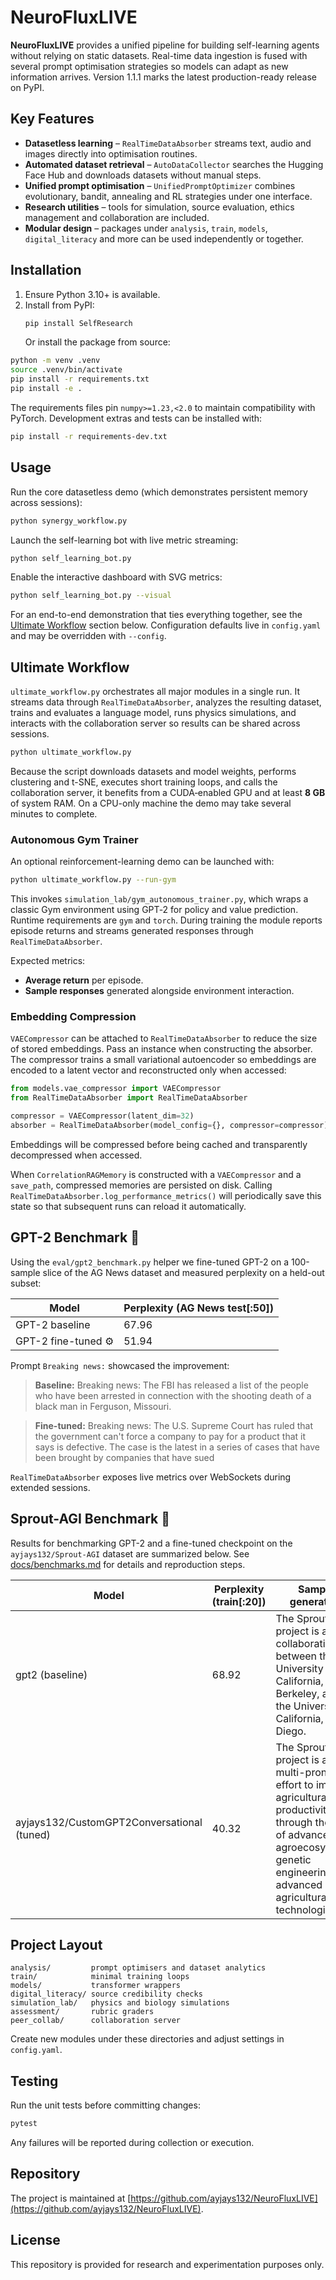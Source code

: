 # NeuroFluxLIVE

**NeuroFluxLIVE** provides a unified pipeline for building self-learning agents without relying on static datasets. Real-time data ingestion is fused with several prompt optimisation strategies so models can adapt as new information arrives. Version 1.1.1 marks the latest production-ready release on PyPI.

## Key Features
- **Datasetless learning** – `RealTimeDataAbsorber` streams text, audio and images directly into optimisation routines.
- **Automated dataset retrieval** – `AutoDataCollector` searches the Hugging Face Hub and downloads datasets without manual steps.
- **Unified prompt optimisation** – `UnifiedPromptOptimizer` combines evolutionary, bandit, annealing and RL strategies under one interface.
- **Research utilities** – tools for simulation, source evaluation, ethics management and collaboration are included.
- **Modular design** – packages under `analysis`, `train`, `models`, `digital_literacy` and more can be used independently or together.

## Installation
1. Ensure Python 3.10+ is available.
2. Install from PyPI:
   ```bash
   pip install SelfResearch
   ```
   Or install the package from source:
```bash
python -m venv .venv
source .venv/bin/activate
pip install -r requirements.txt
pip install -e .
```
The requirements files pin `numpy>=1.23,<2.0` to maintain compatibility with PyTorch.
Development extras and tests can be installed with:
```bash
pip install -r requirements-dev.txt
```

## Usage
Run the core datasetless demo (which demonstrates persistent memory across
sessions):
```bash
python synergy_workflow.py
```
Launch the self-learning bot with live metric streaming:
```bash
python self_learning_bot.py
```
Enable the interactive dashboard with SVG metrics:
```bash
python self_learning_bot.py --visual
```
For an end-to-end demonstration that ties everything together, see the
[Ultimate Workflow](#ultimate-workflow) section below.
Configuration defaults live in `config.yaml` and may be overridden with `--config`.

## Ultimate Workflow
`ultimate_workflow.py` orchestrates all major modules in a single run. It
streams data through `RealTimeDataAbsorber`, analyzes the resulting dataset,
trains and evaluates a language model, runs physics simulations, and interacts
with the collaboration server so results can be shared across sessions.

```bash
python ultimate_workflow.py
```

Because the script downloads datasets and model weights, performs clustering
and t-SNE, executes short training loops, and calls the collaboration server,
it benefits from a CUDA‑enabled GPU and at least **8 GB** of system RAM. On a
CPU-only machine the demo may take several minutes to complete.

### Autonomous Gym Trainer
An optional reinforcement-learning demo can be launched with:

```bash
python ultimate_workflow.py --run-gym
```

This invokes `simulation_lab/gym_autonomous_trainer.py`, which wraps a classic
Gym environment using GPT‑2 for policy and value prediction. Runtime
requirements are `gym` and `torch`. During training the module reports episode
returns and streams generated responses through `RealTimeDataAbsorber`.

Expected metrics:

- **Average return** per episode.
- **Sample responses** generated alongside environment interaction.

### Embedding Compression
`VAECompressor` can be attached to `RealTimeDataAbsorber` to reduce the size of stored embeddings. Pass an instance when constructing the absorber. The compressor trains a small variational autoencoder so embeddings are encoded to a latent vector and reconstructed only when accessed:

```python
from models.vae_compressor import VAECompressor
from RealTimeDataAbsorber import RealTimeDataAbsorber

compressor = VAECompressor(latent_dim=32)
absorber = RealTimeDataAbsorber(model_config={}, compressor=compressor)
```
Embeddings will be compressed before being cached and transparently decompressed when accessed.

When `CorrelationRAGMemory` is constructed with a `VAECompressor` and a
`save_path`, compressed memories are persisted on disk. Calling
`RealTimeDataAbsorber.log_performance_metrics()` will periodically save this
state so that subsequent runs can reload it automatically.

## GPT-2 Benchmark 🚀
Using the `eval/gpt2_benchmark.py` helper we fine-tuned GPT-2 on a 100-sample slice of the AG News dataset and measured perplexity on a held-out subset:

| Model | Perplexity (AG News test[:50]) |
|-------|-------------------------------|
| GPT-2 baseline | 67.96 |
| GPT-2 fine-tuned ⚙️ | 51.94 |

Prompt `Breaking news:` showcased the improvement:

> **Baseline:** Breaking news: The FBI has released a list of the people who have been arrested in connection with the shooting death of a black man in Ferguson, Missouri.

> **Fine-tuned:** Breaking news: The U.S. Supreme Court has ruled that the government can't force a company to pay for a product that it says is defective. The case is the latest in a series of cases that have been brought by companies that have sued

`RealTimeDataAbsorber` exposes live metrics over WebSockets during extended sessions.

## Sprout-AGI Benchmark 🌱
Results for benchmarking GPT-2 and a fine-tuned checkpoint on the `ayjays132/Sprout-AGI` dataset are summarized below. See [docs/benchmarks.md](docs/benchmarks.md) for details and reproduction steps.

| Model | Perplexity (train[:20]) | Sample generation |
| --- | --- | --- |
| gpt2 (baseline) | 68.92 | The Sprout-AGI project is a collaboration between the University of California, Berkeley, and the University of California, San Diego. |
| ayjays132/CustomGPT2Conversational (tuned) | 40.32 | The Sprout-AGI project is a multi-pronged effort to improve agricultural productivity through the use of advanced agroecosystems, genetic engineering, and advanced agricultural technologies. |

## Project Layout
```
analysis/         prompt optimisers and dataset analytics
train/            minimal training loops
models/           transformer wrappers
digital_literacy/ source credibility checks
simulation_lab/   physics and biology simulations
assessment/       rubric graders
peer_collab/      collaboration server
```
Create new modules under these directories and adjust settings in `config.yaml`.

## Testing
Run the unit tests before committing changes:
```bash
pytest
```
Any failures will be reported during collection or execution.

## Repository
The project is maintained at [https://github.com/ayjays132/NeuroFluxLIVE](https://github.com/ayjays132/NeuroFluxLIVE).

## License
This repository is provided for research and experimentation purposes only.
